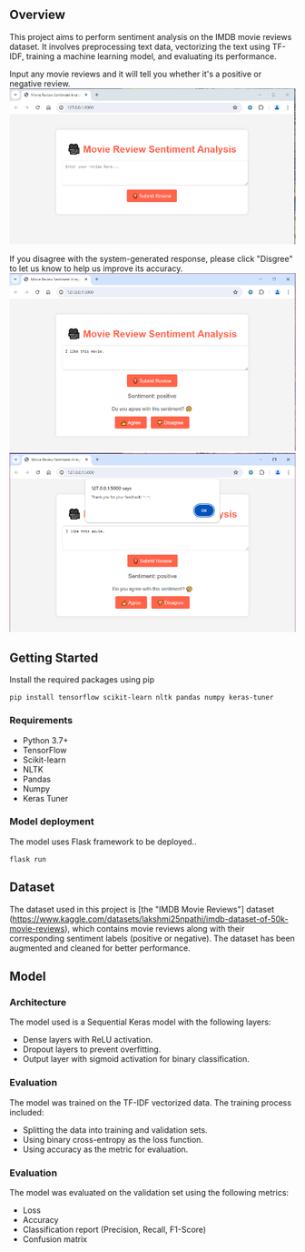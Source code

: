 ## Overview 

This project aims to perform sentiment analysis on the IMDB movie reviews dataset. It involves preprocessing text data, vectorizing the text using TF-IDF, training a machine learning model, and evaluating its performance.

Input any movie reviews and it will tell you whether it's a positive or negative review. 
![first sight](images/step11.png)

If you disagree with the system-generated response, please click "Disgree" to let us know to help us improve its accuracy. 
![second sight](images/step22.png)
![third sight](images/step33.png)

## Getting Started 

Install the required packages using pip
```
pip install tensorflow scikit-learn nltk pandas numpy keras-tuner
```
### Requirements
- Python 3.7+
- TensorFlow
- Scikit-learn
- NLTK
- Pandas
- Numpy
- Keras Tuner

### Model deployment 
The model uses Flask framework to be deployed..

```
flask run
```

## Dataset

The dataset used in this project is [the "IMDB Movie Reviews"] dataset (https://www.kaggle.com/datasets/lakshmi25npathi/imdb-dataset-of-50k-movie-reviews), which contains movie reviews along with their corresponding sentiment labels (positive or negative). The dataset has been augmented and cleaned for better performance.

## Model 

### Architecture  
The model used is a Sequential Keras model with the following layers:

- Dense layers with ReLU activation.
- Dropout layers to prevent overfitting.
- Output layer with sigmoid activation for binary classification.

### Evaluation 
The model was trained on the TF-IDF vectorized data. The training process included:

- Splitting the data into training and validation sets.
- Using binary cross-entropy as the loss function.
- Using accuracy as the metric for evaluation.

### Evaluation 
The model was evaluated on the validation set using the following metrics:

- Loss
- Accuracy
- Classification report (Precision, Recall, F1-Score)
- Confusion matrix